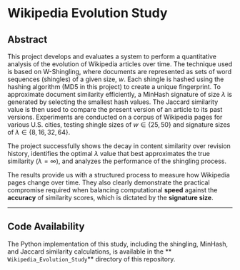 # Wikipedia Evolution Study

## Abstract

This project develops and evaluates a system to perform a quantitative analysis of the evolution of Wikipedia articles over time. The technique used is based on W-Shingling, where documents are represented as sets of word sequences (shingles) of a given size, $w$. Each shingle is hashed using the hashing algorithm (MD5 in this project) to create a unique fingerprint. To approximate document similarity efficiently, a MinHash signature of size $\lambda$ is generated by selecting the smallest hash values. The Jaccard similarity value is then used to compare the present version of an article to its past versions. Experiments are conducted on a corpus of Wikipedia pages for various U.S. cities, testing shingle sizes of $w \in \{25, 50\}$ and signature sizes of $\lambda \in \{8, 16, 32, 64\}$.

The project successfully shows the decay in content similarity over revision history, identifies the optimal $\lambda$ value that best approximates the true similarity ($\lambda = \infty$), and analyzes the performance of the shingling process.

The results provide us with a structured process to measure how Wikipedia pages change over time. They also clearly demonstrate the practical compromise required when balancing computational **speed** against the **accuracy** of similarity scores, which is dictated by the **signature size**.

***

## Code Availability

The Python implementation of this study, including the shingling, MinHash, and Jaccard similarity calculations, is available in the  ** `Wikipedia_Evolution_Study`** directory of this repository.


